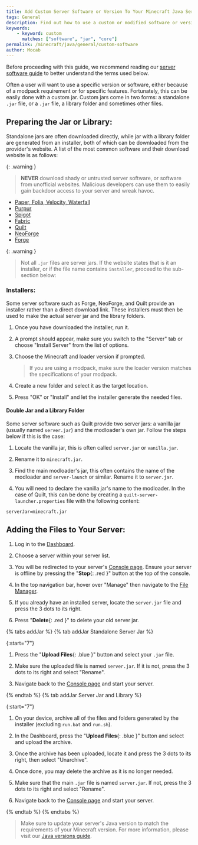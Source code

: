 ```yaml
---
title: Add Custom Server Software or Version To Your Minecraft Java Server
tags: General
description: Find out how to use a custom or modified software or version not available in the versions list.
keywords:
    - keyword: custom
      matches: ["software", "jar", "core"]
permalink: /minecraft/java/general/custom-software
author: Mocab
---
```


Before proceeding with this guide, we recommend reading our [server software guide](/minecraft/java/general/server-software) to better understand the terms used below.

Often a user will want to use a specific version or software, either because of a modpack requirement or for specific features. Fortunately, this can be easily done with a custom jar. Custom jars come in two forms: a standalone `.jar` file, or a `.jar` file, a library folder and sometimes other files.

## Preparing the Jar or Library:

Standalone jars are often downloaded directly, while jar with a library folder are generated from an installer, both of which can be downloaded from the provider's website. A list of the most common software and their download website is as follows:

{: .warning }

> **NEVER** download shady or untrusted server software, or software from unofficial websites. Malicious developers can use them to easily gain backdoor access to your server and wreak havoc.

-   [Paper, Folia, Velocity, Waterfall](https://papermc.io/downloads)
-   [Purpur](https://purpurmc.org/downloads)
-   [Spigot](https://getbukkit.org/download/spigot/)
-   [Fabric](https://fabricmc.net/use/server/)
-   [Quilt](https://quiltmc.org/en/install/server/)
-   [NeoForge](https://projects.neoforged.net/neoforged/neoforge)
-   [Forge](https://files.minecraftforge.net/net/minecraftforge/forge/)

{: .warning }

> Not all `.jar` files are server jars. If the website states that is it an installer, or if the file name contains `installer`, proceed to the sub-section below:

### Installers:

Some server software such as Forge, NeoForge, and Quilt provide an installer rather than a direct download link. These installers must then be used to make the actual server jar and the library folders.

1. Once you have downloaded the installer, run it.

2. A prompt should appear, make sure you switch to the "Server" tab or choose "Install Server" from the list of options.

3. Choose the Minecraft and loader version if prompted.

    > If you are using a modpack, make sure the loader version matches the specifications of your modpack.

4. Create a new folder and select it as the target location.

5. Press "OK" or "Install" and let the installer generate the needed files.

#### Double Jar and a Library Folder

Some server software such as Quilt provide two server jars: a vanilla jar (usually named `server.jar`) and the modloader's own jar. Follow the steps below if this is the case:

1. Locate the vanilla jar, this is often called `server.jar` or `vanilla.jar`.

2. Rename it to `minecraft.jar`.

3. Find the main modloader's jar, this often contains the name of the modloader and `server-launch` or similar. Rename it to `server.jar`.

4. You will need to declare the vanilla jar's name to the modloader. In the case of Quilt, this can be done by creating a `quilt-server-launcher.properties` file with the following content:

```
serverJar=minecraft.jar
```

## Adding the Files to Your Server:

1. Log in to the [Dashboard](https://client.falixnodes.net/).

2. Choose a server within your server list.

3. You will be redirected to your server's [Console page](https://client.falixnodes.net/server/console). Ensure your server is offline by pressing the "**Stop**{: .red }" button at the top of the console.

4. In the top navigation bar, hover over "Manage" then navigate to the [File Manager](https://client.falixnodes.net/server/filemanager).

5. If you already have an installed server, locate the `server.jar` file and press the 3 dots to its right.

6. Press "**Delete**{: .red }" to delete your old server jar.

{% tabs addJar %}
{% tab addJar Standalone Server Jar %}

{:start="7"}

1. Press the "**Upload Files**{: .blue }" button and select your `.jar` file.

2. Make sure the uploaded file is named `server.jar`. If it is not, press the 3 dots to its right and select "Rename".

3. Navigate back to the [Console page](https://client.falixnodes.net/server/console) and start your server.

{% endtab %}
{% tab addJar Server Jar and Library %}

{:start="7"}

1. On your device, archive all of the files and folders generated by the installer (excluding `run.bat` and `run.sh`).

2. In the Dashboard, press the "**Upload Files**{: .blue }" button and select and upload the archive.

3. Once the archive has been uploaded, locate it and press the 3 dots to its right, then select "Unarchive".

4. Once done, you may delete the archive as it is no longer needed.

5. Make sure that the main `.jar` file is named `server.jar`. If not, press the 3 dots to its right and select "Rename".

6. Navigate back to the [Console page](https://client.falixnodes.net/server/console) and start your server.

{% endtab %}
{% endtabs %}

> Make sure to update your server's Java version to match the requirements of your Minecraft version. For more information, please visit our [Java versions guide](/minecraft/java/general/java-version).
